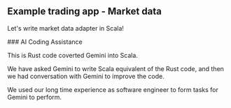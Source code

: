## Example trading app - Market data

Let's write market data adapter in Scala!

### AI Coding Assistance

This is Rust code coverted Gemini into Scala.

We have asked Gemini to write Scala equivalent of the Rust code,
and then we had conversation with Gemini to improve the code.

We used our long time experience as software engineer to form
tasks for Gemini to perform. 
